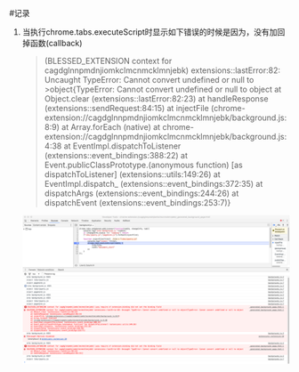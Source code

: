 #记录

1. 当执行chrome.tabs.executeScript时显示如下错误的时候是因为，没有加回掉函数(callback)
    >(BLESSED_EXTENSION context for cagdglnnpmdnjiomkclmcnmcklmnjebk) extensions::lastError:82: Uncaught TypeError: Cannot convert undefined or null to >object{TypeError: Cannot convert undefined or null to object
    >at Object.clear (extensions::lastError:82:23)
    >at handleResponse (extensions::sendRequest:84:15)
    >at injectFile (chrome-extension://cagdglnnpmdnjiomkclmcnmcklmnjebk/background.js:8:9)
    >at Array.forEach (native)
    >at chrome-extension://cagdglnnpmdnjiomkclmcnmcklmnjebk/background.js:4:38
    >at EventImpl.dispatchToListener (extensions::event_bindings:388:22)
    >at Event.publicClassPrototype.(anonymous function) [as dispatchToListener] (extensions::utils:149:26)
    >at EventImpl.dispatch_ (extensions::event_bindings:372:35)
    >at dispatchArgs (extensions::event_bindings:244:26)
    >at dispatchEvent (extensions::event_bindings:253:7)}
    
    <img src='./images/QQ20170503-0@2x.png'/>